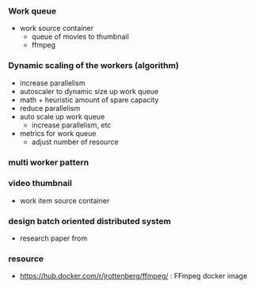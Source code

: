 ### Work queue 
- work source container 
    - queue of movies to thumbnail 
    - ffmpeg 

### Dynamic scaling of the workers (algorithm)
- increase parallelism 
- autoscaler to dynamic size up work queue
- math + heuristic amount of spare capacity 
- reduce parallelism 
- auto scale up work queue 
    - increase parallelism, etc 
- metrics for work queue 
    - adjust number of resource 
    

### multi worker pattern 

### video thumbnail 
- work item source container 

### design batch oriented distributed system 
- research paper from 


### resource 
- https://hub.docker.com/r/jrottenberg/ffmpeg/ : FFmpeg docker image 
